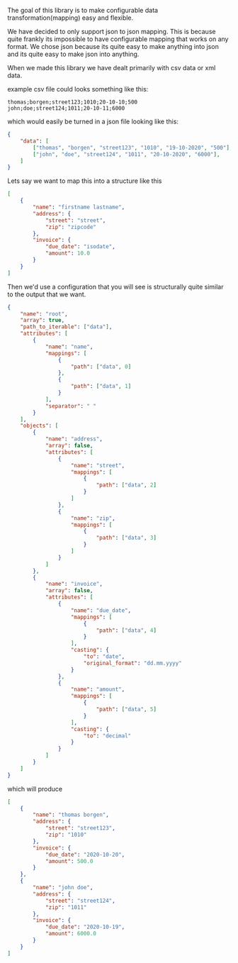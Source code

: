 The goal of this library is to make configurable data transformation(mapping) easy and flexible.

We have decided to only support json to json mapping. This is because quite frankly its impossible to have configurable mapping that works on any format. We chose json because its quite easy to make anything into json and its quite easy to make json into anything.

When we made this library we have dealt primarily with csv data or xml data.

example csv file could looks something like this:

```file
thomas;borgen;street123;1010;20-10-10;500
john;doe;street124;1011;20-10-11;6000
```
which would easily be turned in a json file looking like this:
```json
{
    "data": [
        ["thomas", "borgen", "street123", "1010", "19-10-2020", "500"],
        ["john", "doe", "street124", "1011", "20-10-2020", "6000"],
    ]
}
```

Lets say we want to map this into a structure like this

```json
[
    {
        "name": "firstname lastname",
        "address": {
            "street": "street",
            "zip": "zipcode"
        },
        "invoice": {
            "due_date": "isodate",
            "amount": 10.0
        }
    }
]
```

Then we'd use a configuration that you will see is structurally quite similar to the output that we want.

```json
{
    "name": "root",
    "array": true,
    "path_to_iterable": ["data"],
    "attributes": [
        {
            "name": "name",
            "mappings": [
                {
                    "path": ["data", 0]
                },
                {
                    "path": ["data", 1]
                }
            ],
            "separator": " "
        }
    ],
    "objects": [
        {
            "name": "address",
            "array": false,
            "attributes": [
                {
                    "name": "street",
                    "mappings": [
                        {
                            "path": ["data", 2]
                        }
                    ]
                },
                {
                    "name": "zip",
                    "mappings": [
                        {
                            "path": ["data", 3]
                        }
                    ]
                }
            ]
        },
        {
            "name": "invoice",
            "array": false,
            "attributes": [
                {
                    "name": "due_date",
                    "mappings": [
                        {
                            "path": ["data", 4]
                        }
                    ],
                    "casting": {
                        "to": "date",
                        "original_format": "dd.mm.yyyy"
                    }
                },
                {
                    "name": "amount",
                    "mappings": [
                        {
                            "path": ["data", 5]
                        }
                    ],
                    "casting": {
                        "to": "decimal"
                    }
                }
            ]
        }
    ]
}
```

which will produce

```json
[
    {
        "name": "thomas borgen",
        "address": {
            "street": "street123",
            "zip": "1010"
        },
        "invoice": {
            "due_date": "2020-10-20",
            "amount": 500.0
        }
    },
    {
        "name": "john doe",
        "address": {
            "street": "street124",
            "zip": "1011"
        },
        "invoice": {
            "due_date": "2020-10-19",
            "amount": 6000.0
        }
    }
]
```
